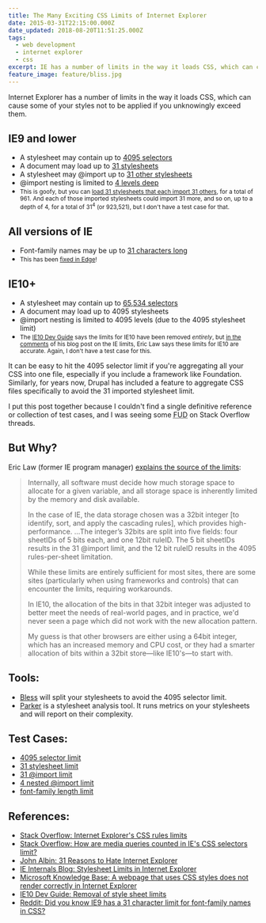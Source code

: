 ```yaml
---
title: The Many Exciting CSS Limits of Internet Explorer
date: 2015-03-31T22:15:00.000Z
date_updated: 2018-08-20T11:51:25.000Z
tags:
  - web development
  - internet explorer
  - css
excerpt: IE has a number of limits in the way it loads CSS, which can cause your styles to not be applied if you exceed them.
feature_image: feature/bliss.jpg
---
```


Internet Explorer has a number of limits in the way it loads CSS, which can cause some of your styles not to be applied if you unknowingly exceed them.

## IE9 and lower

- A stylesheet may contain up to [4095 selectors](http://codepen.io/spaceninja/full/gbyMLv/)
- A document may load up to [31 stylesheets](http://john.albin.net/ie-css-limits/)
- A stylesheet may @import up to [31 other stylesheets](http://codepen.io/spaceninja/full/qEwNxr/)
- @import nesting is limited to [4 levels deep](http://codepen.io/spaceninja/full/EaJyRg/)
- <small>This is goofy, but you can [load 31 stylesheets that each import 31 others](http://john.albin.net/ie-css-limits/993-style-test.html), for a total of 961. And each of those imported stylesheets could import 31 more, and so on, up to a depth of 4, for a total of 31<sup>4</sup> (or 923,521), but I don't have a test case for that.</small>

## All versions of IE

- Font-family names may be up to [31 characters long](http://codepen.io/spaceninja/full/zxXBJK/)
- <small>This has been [fixed in Edge](https://twitter.com/frankolivier/status/704725553715150848)!</small>

## IE10+

- A stylesheet may contain up to [65,534 selectors](http://blogs.msdn.com/b/ieinternals/archive/2011/05/14/10164546.aspx)
- A document may load up to 4095 stylesheets
- @import nesting is limited to 4095 levels (due to the 4095 stylesheet limit)
- <small>The [IE10 Dev Guide](https://msdn.microsoft.com/en-us/library/ie/hh920762.aspx) says the limits for IE10 have been removed _entirely_, but [in the comments](http://blogs.msdn.com/b/ieinternals/archive/2011/05/14/10164546.aspx?PageIndex=1#comments) of his blog post on the IE limits, Eric Law says these limits for IE10 are accurate. Again, I don't have a test case for this.</small>

It can be easy to hit the 4095 selector limit if you're aggregating all your CSS into one file, especially if you include a framework like Foundation. Similarly, for years now, Drupal has included a feature to aggregate CSS files specifically to avoid the 31 imported stylesheet limit.

I put this post together because I couldn't find a single definitive reference or collection of test cases, and I was seeing some <abbr title="Fear, Uncertainty, and Doubt">FUD</abbr> on Stack Overflow threads.

## But Why?

Eric Law (former IE program manager) [explains the source of the limits](http://blogs.msdn.com/b/ieinternals/archive/2011/05/14/10164546.aspx):

> Internally, all software must decide how much storage space to allocate for a given variable, and all storage space is inherently limited by the memory and disk available.
>
> In the case of IE, the data storage chosen was a 32bit integer [to identify, sort, and apply the cascading rules], which provides high-performance. ...The integer’s 32bits are split into five fields: four sheetIDs of 5 bits each, and one 12bit ruleID. The 5 bit sheetIDs results in the 31 @import limit, and the 12 bit ruleID results in the 4095 rules-per-sheet limitation.
>
> While these limits are entirely sufficient for most sites, there are some sites (particularly when using frameworks and controls) that can encounter the limits, requiring workarounds.
>
> In IE10, the allocation of the bits in that 32bit integer was adjusted to better meet the needs of real-world pages, and in practice, we'd never seen a page which did not work with the new allocation pattern.
>
> My guess is that other browsers are either using a 64bit integer, which has an increased memory and CPU cost, or they had a smarter allocation of bits within a 32bit store—like IE10's—to start with.

## Tools:

- [Bless](http://blesscss.com/) will split your stylesheets to avoid the 4095 selector limit.
- [Parker](https://github.com/katiefenn/parker) is a stylesheet analysis tool. It runs metrics on your stylesheets and will report on their complexity.

## Test Cases:

- [4095 selector limit](http://codepen.io/spaceninja/full/gbyMLv/)
- [31 stylesheet limit](http://john.albin.net/ie-css-limits/)
- [31 @import limit](http://codepen.io/spaceninja/full/qEwNxr/)
- [4 nested @import limit](http://codepen.io/spaceninja/full/EaJyRg/)
- [font-family length limit](http://codepen.io/spaceninja/full/zxXBJK/)

## References:

- [Stack Overflow: Internet Explorer's CSS rules limits](http://stackoverflow.com/questions/9906794/internet-explorers-css-rules-limits)
- [Stack Overflow: How are media queries counted in IE's CSS selectors limit?](http://stackoverflow.com/questions/25052610/how-are-media-queries-counted-in-ies-css-selectors-limit/25089619)
- [John Albin: 31 Reasons to Hate Internet Explorer](http://john.albin.net/css/ie-stylesheets-not-loading)
- [IE Internals Blog: Stylesheet Limits in Internet Explorer](http://blogs.msdn.com/b/ieinternals/archive/2011/05/14/10164546.aspx)
- [Microsoft Knowledge Base: A webpage that uses CSS styles does not render correctly in Internet Explorer](http://support.microsoft.com/en-us/kb/262161)
- [IE10 Dev Guide: Removal of style sheet limits](https://msdn.microsoft.com/en-us/library/ie/hh920762.aspx)
- [Reddit: Did you know IE9 has a 31 character limit for font-family names in CSS?](http://www.reddit.com/r/webdev/comments/1dfrsn/did_you_know_ie9_has_a_31_character_limit_for/)

